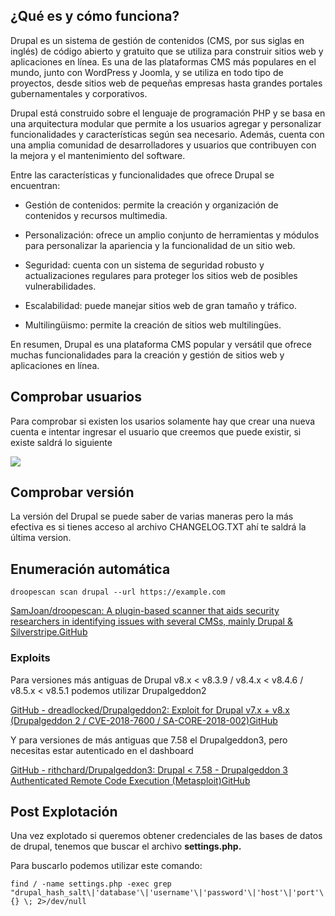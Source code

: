 ## ¿Qué es y cómo funciona?

Drupal es un sistema de gestión de contenidos (CMS, por sus siglas en inglés) de código abierto y gratuito que se utiliza para construir sitios web y aplicaciones en línea. Es una de las plataformas CMS más populares en el mundo, junto con WordPress y Joomla, y se utiliza en todo tipo de proyectos, desde sitios web de pequeñas empresas hasta grandes portales gubernamentales y corporativos.

Drupal está construido sobre el lenguaje de programación PHP y se basa en una arquitectura modular que permite a los usuarios agregar y personalizar funcionalidades y características según sea necesario. Además, cuenta con una amplia comunidad de desarrolladores y usuarios que contribuyen con la mejora y el mantenimiento del software.

Entre las características y funcionalidades que ofrece Drupal se encuentran:

- Gestión de contenidos: permite la creación y organización de contenidos y recursos multimedia.

- Personalización: ofrece un amplio conjunto de herramientas y módulos para personalizar la apariencia y la funcionalidad de un sitio web.

- Seguridad: cuenta con un sistema de seguridad robusto y actualizaciones regulares para proteger los sitios web de posibles vulnerabilidades.

- Escalabilidad: puede manejar sitios web de gran tamaño y tráfico.

- Multilingüismo: permite la creación de sitios web multilingües.

En resumen, Drupal es una plataforma CMS popular y versátil que ofrece muchas funcionalidades para la creación y gestión de sitios web y aplicaciones en línea.

## Comprobar usuarios

Para comprobar si existen los usarios solamente hay que crear una nueva cuenta e intentar ingresar el usuario que creemos que puede existir, si existe saldrá lo siguiente

![](https://j4ckie0x17.gitbook.io/~gitbook/image?url=https%3A%2F%2F1367155054-files.gitbook.io%2F%7E%2Ffiles%2Fv0%2Fb%2Fgitbook-x-prod.appspot.com%2Fo%2Fspaces%252FqCnBDYTntMpZLlwqTWcg%252Fuploads%252FT0aZXrdQOqWp3TprVwhT%252Fimagen.png%3Falt%3Dmedia%26token%3D2cbf756d-ac95-43f6-839d-d1dd8c16ca69&width=768&dpr=4&quality=100&sign=a1da01019d9745582356a3b325357dda52ff303400df8d223b83fc96e55443c3)

## Comprobar versión

La versión del Drupal se puede saber de varias maneras pero la más efectiva es si tienes acceso al archivo CHANGELOG.TXT ahí te saldrá la última version.

## Enumeración automática

```
droopescan scan drupal --url https://example.com
```

[SamJoan/droopescan: A plugin-based scanner that aids security researchers in identifying issues with several CMSs, mainly Drupal & Silverstripe.GitHub](https://github.com/SamJoan/droopescan)

### Exploits

Para versiones más antiguas de Drupal v8.x < v8.3.9 / v8.4.x < v8.4.6 / v8.5.x < v8.5.1 podemos utilizar Drupalgeddon2

[GitHub - dreadlocked/Drupalgeddon2: Exploit for Drupal v7.x + v8.x (Drupalgeddon 2 / CVE-2018-7600 / SA-CORE-2018-002)GitHub](https://github.com/dreadlocked/Drupalgeddon2)

Y para versiones de más antiguas que 7.58 el Drupalgeddon3, pero necesitas estar autenticado en el dashboard

[GitHub - rithchard/Drupalgeddon3: Drupal < 7.58 - Drupalgeddon 3 Authenticated Remote Code Execution (Metasploit)GitHub](https://github.com/rithchard/Drupalgeddon3)

## Post Explotación

Una vez explotado si queremos obtener credenciales de las bases de datos de drupal, tenemos que buscar el archivo **settings.php.**

Para buscarlo podemos utilizar este comando:

```
find / -name settings.php -exec grep "drupal_hash_salt\|'database'\|'username'\|'password'\|'host'\|'port'\|'driver'\|'prefix'" {} \; 2>/dev/null
```